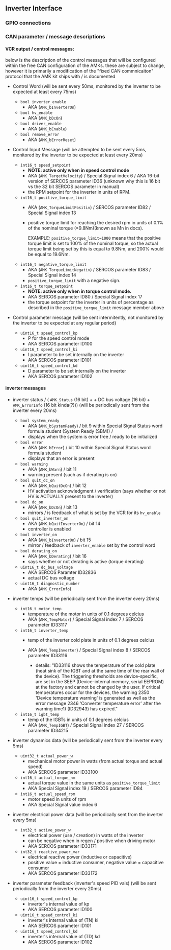 ## Inverter Interface


### GPIO connections


### CAN parameter / message descriptions

#### VCR output / control messages:

below is the description of the control messages that will be configured within the free CAN configuration of the AMKs. these are subject to change, however it is primarily a modification of the "fixed CAN commnicaiton" protocol that the AMK kit ships with / is documented 

- Control Word (will be sent every 50ms, monitored by the inverter to be expected at least every 75ms)
    - `bool inverter_enable` 
        - AKA (`AMK_bInverterOn`)
    - `bool hv_enable` 
        - AKA (`AMK_bDcOn`)
    - `bool driver_enable`
        - AKA (`AMK_bEnable`)
    - `bool remove_error` 
        - AKA (`AMK_bErrorReset`)

- Control Input Message (will be attempted to be sent every 5ms, monitored by the inverter to be expected at least every 20ms)
    - `int16_t speed_setpoint` 
        - __NOTE: active only when in speed control mode__
        - AKA (`AMK_TargetVelocity`) / Special Signal index 6 / AKA 16-bit version of SERCOS parameter ID36 (unknown why this is 16 bit vs the 32 bit SERCOS parameter in manual)
        - the RPM setpoint for the inverter in units of RPM.
    - `int16_t positive_torque_limit` 
        - AKA (`AMK_TorqueLimitPositiv`) / SERCOS parameter ID82 / Special Signal index 13
        - positive torque limit for reaching the desired rpm in units of 0.1% of the nominal torque (=9.8Nm)(known as Mn in docs). 

            EXAMPLE: `positive_torque_limit=1000` means that the positive torque limit is set to 100% of the nominal torque, so the actual torque limit being set by this is equal to 9.8Nm, and 200% would be equal to 19.6Nm.
    - `int16_t negative_torque_limit`
        - AKA (`AMK_TorqueLimitNegativ`) / SERCOS parameter ID83 / Special Signal index 14
        - `positive_torque_limit` with a negative sign.
    - `int16_t torque_setpoint` 
        - __NOTE: active only when in torque control mode.__
        - AKA SERCOS parameter ID80 / Special Signal index 17
        - the torque setpoint for the inverter in units of percentage as described in the `positive_torque_limit` message member above

- Control parameter message (will be sent intermitently, not monitored by the inverter to be expected at any regular period)
    - `uint16_t speed_control_kp`
        - P for the speed control mode
        - AKA SERCOS parameter ID100
    - `uint16_t speed_control_ki`
        - I parameter to be set internally on the inverter
        - AKA SERCOS parameter ID101
    - `uint16_t speed_control_kd`
        - D parameter to be set internally on the inverter
        - AKA SERCOS parameter ID102

#### inverter messages

- inverter status / ( `AMK_Status` (16 bit) +  + DC bus voltage (16 bit) + `AMK_ErrorInfo` (16 bit kinda(?))) (will be periodically sent from the inverter every 20ms)
    - `bool system_ready`
        - AKA (`AMK_bSystemReady`) / bit 9 within Special Signal Status word formula student (System Ready (SBM)) / 
        - displays when the system is error free / ready to be initialized
    - `bool error`
        - AKA (`AMK_bError`) / bit 10 within Special Signal Status word formula student 
        - displays that an error is present
    - `bool warning`
        - AKA (`AMK_bWarn`) / bit 11
        - warning present (such as if derating is on)
    - `bool quit_dc_on`
        - AKA (`AMK_bQuitDcOn`) / bit 12
        - HV activation acknowledgment / verification (says whether or not HV is ACTUALLY present to the inverter)
    - `bool dc_on`
        - AKA (`AMK_bDcOn`) / bit 13
        - mirrors / is feedback of what is set by the VCR for its `hv_enable`
    - `bool quit_inverter_on`
        - AKA (`AMK_bQuitInverterOn`) / bit 14
        - controller is enabled
    - `bool inverter_on`
        - AKA (`AMK_bInverterOn`) / bit 15
        - mirror / feedback of `inverter_enable` set by the control word
    - `bool derating_on`
        - AKA (`AMK_bDerating`) / bit 16
        - says whether or not derating is active (torque derating)
    - `uint16_t dc_bus_voltage`
        - AKA SERCOS Paramter ID32836
        - actual DC bus voltage 
    - `uint16_t diagnostic_number`
        - AKA (`AMK_ErrorInfo`)

- inverter temps (will be periodically sent from the inverter every 20ms)
    - `int16_t motor_temp`
        - temperature of the motor in units of 0.1 degrees celcius
        - AKA (`AMK_TempMotor`) / Special Signal index 7 / SERCOS parameter ID33117 
    - `int16_t inverter_temp`
        - temp of the inverter cold plate in units of 0.1 degrees celcius
        - AKA (`AMK_TempInverter`) / Special Signal index 8 / SERCOS parameter ID33116

            - details: "ID33116 shows the temperature of the cold plate (heat sink of the IGBT and at the same time of the rear wall of the device).
The triggering thresholds are device-specific, are set in the SEEP (Device-internal memory, serial EEPROM) at the factory and cannot be changed by the user.
If critical temperatures occur for the devices, the warning 2350 'Device temperature warning' is generated as well as the error
message 2346 'Converter temperature error' after the warning time1) (ID32943) has expired."
    - `int16_t igbt_temp`
        - temp of the IGBTs in units of 0.1 degrees celcius
        - AKA (`AMK_TempIGBT`) / Special Signal index 27 / SERCOS parameter ID34215

- inverter dynamics data (will be periodically sent from the inverter every 5ms)
    - `uint32_t actual_power_w`
        - mechanical motor power in watts (from actual torque and actual speed)
        - AKA SERCOS parameter ID33100
    - `int16_t actual_torque_nm`
        - actual torque value in the same units as `positive_torque_limit` 
        - AKA Special Signal index 19 / SERCOS parameter ID84
    - `int16_t actual_speed_rpm`
        - motor speed in units of rpm
        - AKA Special Signal value index 6

- inverter electrical power data (will be periodically sent from the inverter every 5ms)
    - `int32_t active_power_w`
        - electrical power (use / creation) in watts of the inverter
        - can be negative when in regen / positive when driving motor
        - AKA SERCOS parameter ID33171
    - `int32_t reactive_power_var` 
        - electrical reactive power (inductive or capacitive)
        - positive value = inductive consumer, negative value = capacitive consumer
        - AKA SERCOS parameter ID33172
    
- inverter parameter feedback (inverter's speed PID vals) (will be sent periodically from the inverter every 20ms)
    - `uint16_t speed_control_kp`
        - inverter's internal value of kp
        - AKA SERCOS parameter ID100
    - `uint16_t speed_control_ki`
        - inverter's internal value of (TN) ki
        - AKA SERCOS parameter ID101
    - `uint16_t speed_control_kd`
        - inverter's internal value of (TD) kd
        - AKA SERCOS parameter ID102